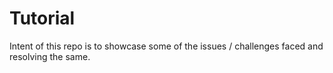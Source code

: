 # Tutorial
Intent of this repo is to showcase some of the issues / challenges faced and resolving the same.
